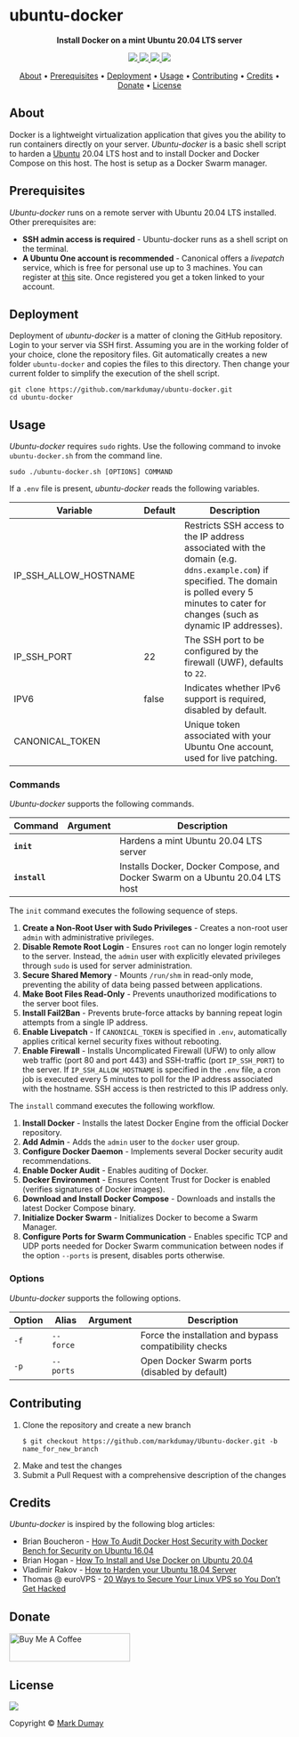 # ubuntu-docker

<!-- Tagline -->
<p align="center">
    <b>Install Docker on a mint Ubuntu 20.04 LTS server</b>
    <br />
</p>


<!-- Badges -->
<p align="center">
    <a href="https://github.com/markdumay/Ubuntu-docker/commits/master" alt="Last commit">
        <img src="https://img.shields.io/github/last-commit/markdumay/Ubuntu-docker.svg" />
    </a>
    <a href="https://github.com/markdumay/Ubuntu-docker/issues" alt="Issues">
        <img src="https://img.shields.io/github/issues/markdumay/Ubuntu-docker.svg" />
    </a>
    <a href="https://github.com/markdumay/Ubuntu-docker/pulls" alt="Pulls">
        <img src="https://img.shields.io/github/issues-pr-raw/markdumay/Ubuntu-docker.svg" />
    </a>
    <a href="https://github.com/markdumay/Ubuntu-docker/blob/master/LICENSE" alt="License">
        <img src="https://img.shields.io/github/license/markdumay/Ubuntu-docker.svg" />
    </a>
</p>

<!-- Table of Contents -->
<p align="center">
  <a href="#about">About</a> •
  <a href="#prerequisites">Prerequisites</a> •
  <a href="#deployment">Deployment</a> •
  <a href="#usage">Usage</a> •
  <a href="#contributing">Contributing</a> •
  <a href="#credits">Credits</a> •
  <a href="#donate">Donate</a> •
  <a href="#license">License</a>
</p>


## About
Docker is a lightweight virtualization application that gives you the ability to run containers directly on your server. *Ubuntu-docker* is a basic shell script to harden a [Ubuntu][ubuntu_url] 20.04 LTS host and to install Docker and Docker Compose on this host. The host is setup as a Docker Swarm manager.

<!-- TODO: add tutorial deep-link 
Detailed background information is available on the author's [personal blog][blog].
-->

## Prerequisites
*Ubuntu-docker* runs on a remote server with Ubuntu 20.04 LTS installed. Other prerequisites are:

* **SSH admin access is required** - Ubuntu-docker runs as a shell script on the terminal.
* **A Ubuntu One account is recommended** - Canonical offers a *livepatch* service, which is free for personal use up to 3 machines. You can register at [this][livepatch] site. Once registered you get a token linked to your account.

## Deployment
Deployment of *ubuntu-docker* is a matter of cloning the GitHub repository. Login to your server via SSH first. Assuming you are in the working folder of your choice, clone the repository files. Git automatically creates a new folder `ubuntu-docker` and copies the files to this directory. Then change your current folder to simplify the execution of the shell script.

```console
git clone https://github.com/markdumay/ubuntu-docker.git
cd ubuntu-docker
```

<!-- TODO: TEST CHMOD -->

## Usage
*Ubuntu-docker* requires `sudo` rights. Use the following command to invoke `ubuntu-docker.sh` from the command line.

```
sudo ./ubuntu-docker.sh [OPTIONS] COMMAND
```

If a `.env` file is present, *ubuntu-docker* reads the following variables.


| Variable              | Default   | Description |
|-----------------------|-----------|-------------|
| IP_SSH_ALLOW_HOSTNAME |           | Restricts SSH access to the IP address associated with the domain (e.g. `ddns.example.com`) if specified. The domain is polled every 5 minutes to cater for changes (such as dynamic IP addresses). |
| IP_SSH_PORT           | 22        | The SSH port to be configured by the firewall (UWF), defaults to `22`. |
| IPV6                  | false     | Indicates whether IPv6 support is required, disabled by default. |
| CANONICAL_TOKEN       |           | Unique token associated with your Ubuntu One account, used for live patching. |

### Commands
*Ubuntu-docker* supports the following commands. 

| Command       | Argument  | Description |
|---------------|-----------|-------------|
| **`init`**    |           | Hardens a mint Ubuntu 20.04 LTS server |
| **`install`** |           | Installs Docker, Docker Compose, and Docker Swarm on a Ubuntu 20.04 LTS host |

The `init` command executes the following sequence of steps.
1. **Create a Non-Root User with Sudo Privileges** - Creates a non-root user `admin` with administrative privileges.
2. **Disable Remote Root Login** - Ensures `root` can no longer login remotely to the server. Instead, the `admin` user with explicitly elevated privileges through `sudo` is used for server administration.
3. **Secure Shared Memory** - Mounts `/run/shm` in read-only mode, preventing the ability of data being passed between applications.
4. **Make Boot Files Read-Only** - Prevents unauthorized modifications to the server boot files.
5. **Install Fail2Ban** - Prevents brute-force attacks by banning repeat login attempts from a single IP address.
6. **Enable Livepatch** - If `CANONICAL_TOKEN` is specified in `.env`, automatically applies critical kernel security fixes without rebooting.
7. **Enable Firewall** - Installs Uncomplicated Firewall (UFW) to only allow web traffic (port 80 and port 443) and SSH-traffic (port `IP_SSH_PORT`) to the server. If `IP_SSH_ALLOW_HOSTNAME` is specified in the `.env` file, a cron job is executed every 5 minutes to poll for the IP address associated with the hostname. SSH access is then restricted to this IP address only.

The `install` command executes the following workflow.
1. **Install Docker** - Installs the latest Docker Engine from the official Docker repository.
2. **Add Admin** - Adds the `admin` user to the `docker` user group.
3. **Configure Docker Daemon** - Implements several Docker security audit recommendations.
4. **Enable Docker Audit** - Enables auditing of Docker.
5. **Docker Environment** - Ensures Content Trust for Docker is enabled (verifies signatures of Docker images).
6. **Download and Install Docker Compose** - Downloads and installs the latest Docker Compose binary.
7. **Initialize Docker Swarm** - Initializes Docker to become a Swarm Manager.
8. **Configure Ports for Swarm Communication** - Enables specific TCP and UDP ports needed for Docker Swarm communication between nodes if the option `--ports` is present, disables ports otherwise. 



<!-- TODO: SSH keys -->


### Options
*Ubuntu-docker* supports the following options. 

| Option      | Alias       | Argument   | Description |
|-------------|-------------|------------|-------------|
| `-f`        | `--force`   |            | Force the installation and bypass compatibility checks |
| `-p`        | `--ports`   |            | Open Docker Swarm ports (disabled by default) |


## Contributing
1. Clone the repository and create a new branch 
    ```
    $ git checkout https://github.com/markdumay/Ubuntu-docker.git -b name_for_new_branch
    ```
2. Make and test the changes
3. Submit a Pull Request with a comprehensive description of the changes

## Credits
*Ubuntu-docker* is inspired by the following blog articles:
* Brian Boucheron - [How To Audit Docker Host Security with Docker Bench for Security on Ubuntu 16.04][digital_ocean_bench]
* Brian Hogan - [How To Install and Use Docker on Ubuntu 20.04][digital_ocean_setup]
* Vladimir Rakov - [How to Harden your Ubuntu 18.04 Server][hostadvice]
* Thomas @ euroVPS - [20 Ways to Secure Your Linux VPS so You Don’t Get Hacked][eurovps]

## Donate
<a href="https://www.buymeacoffee.com/markdumay" target="_blank"><img src="https://cdn.buymeacoffee.com/buttons/lato-orange.png" alt="Buy Me A Coffee" style="height: 51px !important;width: 217px !important;"></a>

## License
<a href="https://github.com/markdumay/Ubuntu-docker/blob/master/LICENSE" alt="License">
    <img src="https://img.shields.io/github/license/markdumay/Ubuntu-docker.svg" />
</a>

Copyright © [Mark Dumay][blog]



<!-- MARKDOWN PUBLIC LINKS -->
[ubuntu_url]: https://ubuntu.com
[digital_ocean_bench]: https://www.digitalocean.com/community/tutorials/how-to-audit-docker-host-security-with-docker-bench-for-security-on-ubuntu-16-04
[digital_ocean_setup]: https://www.digitalocean.com/community/tutorials/how-to-install-and-use-docker-on-ubuntu-20-04
[livepatch]: https://ubuntu.com/livepatch
[eurovps]: https://www.eurovps.com/blog/20-ways-to-secure-linux-vps/
[hostadvice]: https://hostadvice.com/how-to/how-to-harden-your-ubuntu-18-04-server/


<!-- MARKDOWN MAINTAINED LINKS -->
<!-- TODO: add blog link
[blog]: https://markdumay.com
-->
[blog]: https://github.com/markdumay
[repository]: https://github.com/markdumay/Ubuntu-docker.git
